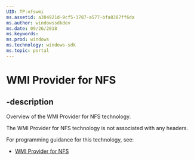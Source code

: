 ```yaml
---
UID: TP:nfswmi
ms.assetid: a304921d-9cf5-3787-a577-bfa8387ff6da
ms.author: windowssdkdev
ms.date: 09/26/2018
ms.keywords: 
ms.prod: windows
ms.technology: windows-sdk
ms.topic: portal
---
```


# WMI Provider for NFS

## -description

Overview of the WMI Provider for NFS technology.

The WMI Provider for NFS technology is not associated with any headers.

For programming guidance for this technology, see:
* [WMI Provider for NFS](/windows/desktop/nfswmi)

